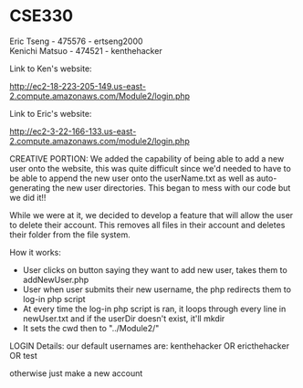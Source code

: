 # CSE330
Eric Tseng - 475576 - ertseng2000  
Kenichi Matsuo - 474521 - kenthehacker


Link to Ken's website:

http://ec2-18-223-205-149.us-east-2.compute.amazonaws.com/Module2/login.php

Link to Eric's website:

http://ec2-3-22-166-133.us-east-2.compute.amazonaws.com/module2/login.php


CREATIVE PORTION:
We added the capability of being able to add a new user onto the website, this was quite difficult since we'd needed to have to be able to append the new user onto the userName.txt as well as auto-generating the new user directories. This began to mess with our code but we did it!!  

While we were at it, we decided to develop a feature that will allow the user to delete their account.  This removes all files in their account and deletes their folder from the file system.

How it works:
- User clicks on button saying they want to add new user, takes them to addNewUser.php
- User when user submits their new username, the php redirects them to log-in php script
- At every time the log-in php script is ran, it loops through every line in newUser.txt and if the userDir doesn't exist, it'll mkdir
- It sets the cwd then to "../Module2/<USERNAME>"  

LOGIN Details:
our default usernames are:
kenthehacker OR ericthehacker OR test

otherwise just make a new account
  

